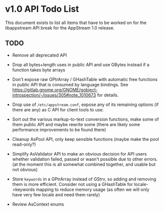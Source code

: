 v1.0 API Todo List
==================

This document exists to list all items that have to be worked on for the
libappstream API break for the AppStream 1.0 release.

## TODO

 * Remove all deprecated API

 * Drop all bytes+length uses in public API and use GBytes instead if a function takes byte arrays

 * Don't expose raw GPtrArray / GHashTable with automatic free functions in public API
   that is consumed by language bindings. See https://gitlab.gnome.org/GNOME/gobject-introspection/-/issues/305#note_1010673
   for details.

 * Drop use of `/etc/appstream.conf`, expose any of its remaining options (if there are any) as C API
   for client tools to use.

 * Sort out the various markup-to-text conversion functions, make some of them public API and maybe rewrite some
   (there are likely some performance improvements to be found there)

 * Cleanup AsPool API, only keep sensible functions (maybe make the pool read-only?)

 * Simplify AsValidator API to make an obvious decision for API users whether validation failed, passed or wasn't possible due to other errors.
   (at the moment this is all somewhat combined together, and usable but not obvious)

 * Store `keywords` in a GPtrArray instead of GStrv, so adding and removing them is more efficient. Consider not using a
   GHashTable for locale->keywords mapping to reduce memory usage (as often we will only have very few locale and need them rarely)

 * Review AsContext enums
